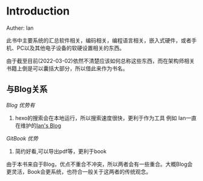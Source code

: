 # Introduction
Auther: Ian

此书中主要系统的汇总软件相关，编码相关，编程语言相关，嵌入式硬件，或者手机、PC以及其他电子设备的软硬设置相关的东西。

由于截至目前(2022-03-02)依然不清楚应该如何总称这些东西，而在架构师相关书籍上倒是可以囊括大部分，所以借此来作为书名。

## 与Blog关系
*Blog 优势有*
1. hexo的搜索会在本地运行，所以搜索速度很快，更利于作为工具
例如 Ian一直在维护的[Ian's Blog](https://ianvzs.github.io/)

*GitBook 优势*
1. 简约好看,可以导出pdf等，更利于book

由于本书来自于Blog，优点不重合不冲突，所以两者会有一些重合。大概Blog会更灵活，Book会更系统，也符合一般关于这两者的传统观念。
